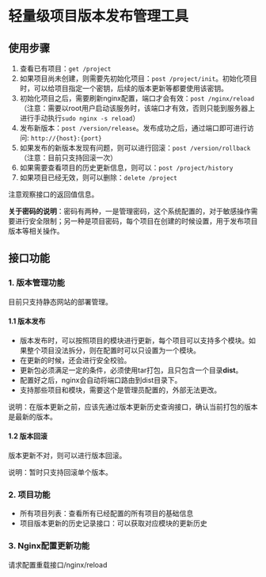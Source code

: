 # 轻量级项目版本发布管理工具

## 使用步骤

1. 查看已有项目：`get /project`
2. 如果项目尚未创建，则需要先初始化项目：`post /project/init`。初始化项目时，可以给项目指定一个密钥，后续的版本更新等都要使用该密钥。
3. 初始化项目之后，需要刷新nginx配置，端口才会有效：`post /nginx/reload` （注意：需要以root用户启动该服务时，该端口才有效，否则只能到服务器上进行手动执行`sudo nginx -s reload`）
4. 发布新版本：`post /version/release`。发布成功之后，通过端口即可进行访问: `http://{host}:{port}`
5. 如果发布的新版本发现有问题，则可以进行回滚：`post /version/rollback` （注意：目前只支持回滚一次）
6. 如果需要查看项目的历史更新信息，则可以：`post /project/history`
7. 如果项目已经无效，则可以删除：`delete /project`

注意观察接口的返回值信息。

**关于密码的说明**：密码有两种，一是管理密码，这个系统配置的，对于敏感操作需要进行安全限制；另一种是项目密码，每个项目在创建的时候设置，用于发布项目版本等相关操作。

## 接口功能

### 1. 版本管理功能

目前只支持静态网站的部署管理。

#### 1.1 版本发布

- 版本发布时，可以按照项目的模块进行更新，每个项目可以支持多个模块。如果整个项目没法拆分，则在配置时可以只设置为一个模块。
- 在更新的时候，还会进行安全校验。
- 更新包必须满足一定的条件，必须使用tar打包，且只包含一个目录**dist**。
- 配置好之后，nginx会自动将端口路由到dist目录下。
- 支持那些项目和模块，需要这个是管理员配置的，外部无法更改。

说明：在版本更新之前，应该先通过版本更新历史查询接口，确认当前打包的版本是最新的版本。

#### 1.2 版本回滚

版本更新不对，则可以进行版本回滚。

说明：暂时只支持回滚单个版本。

### 2. 项目功能

- 所有项目列表：查看所有已经配置的所有项目的基础信息
- 项目版本更新的历史记录接口：可以获取对应模块的更新历史

### 3. Nginx配置更新功能

请求配置重载接口/nginx/reload
